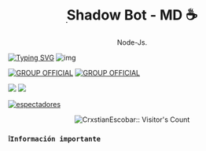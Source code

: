 <h1 align="center">ׅShadow Bot - MD ☕</h1>
 <p align="center">Node-Js.</p>
</p>

  [![Typing SVG](https://readme-typing-svg.demolab.com?font=Fira+Code&pause=200&color=FF0000&lines=Bienvenido+al+Repositorio+Oficial;Shadow+Bot-MD;Creado+por+Criss+Escobar+☕)](https://git.io/typing-svg)
![img](https://files.catbox.moe/oa0k5b.jpg)

[![GROUP OFFICIAL](https://img.shields.io/badge/WhatsApp%20grupo-25D366?style=for-the-badge&logo=whatsapp&logoColor=white)](https://chat.whatsapp.com/GqKwwoV2JJaJDP2SL7SddX) [![GROUP OFFICIAL](https://img.shields.io/badge/WhatsApp%20channel-25D366?style=for-the-badge&logo=whatsapp&logoColor=white)](https://whatsapp.com/channel/0029VaJxgcB0bIdvuOwKTM2Y)

<a href="https://api.whatsapp.com/send/?phone=+51927238856&text=Hola 👋 soporte de Shadow Bot &type=phone_number&app_absent=0" target="blank"><img src="https://img.shields.io/badge/Whatsapp-30302f?style=flat&logo=whatsapp" /></a>
 <a href="http://www.instagram.com/usxr.crxxs" target="blank"><img src="https://img.shields.io/badge/Instagram-30302f?style=flat&logo=instagram" /></a>

<a href="https://github.com/CrxstianEscobar/ShadowBot-MDv3/watchers"><img title="espectadores" src="https://img.shields.io/github/watchers/CrxstianEscobar/ShadowBot-MDv3?label=Espectadores&style=social"></a>
</p>

</p>
<p align="center"><img src="https://profile-counter.glitch.me/{ShadowBot-MDv3}/count.svg" alt="CrxstianEscobar:: Visitor's Count" /></p>

</p>

### **`❕️Información importante`**